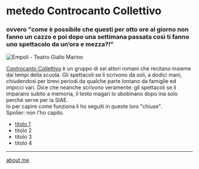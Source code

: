 # metedo Controcanto Collettivo
### ovvero "come è possibile che questi per otto ore al giorno non fanno un cazzo e poi dopo una settimana passata così ti fanno uno spettacolo da un’ora e mezza?!"

![]( https://live.staticflickr.com/65535/51783179006_b48dbd8895.jpg "Empoli - Teatro Giallo Marino")  

[Controcanto Collettivo](https://www.controcantocollettivo.it) è un gruppo di sei attori romani che recitano insieme dai tempi della scuola. Gli spettacoli se li scrivono da soli, a dodici mani, chiudendosi per brevi periodi da qualche parte lontano da famiglie ed impicci vari. Dice che neanche scrivono veramente: gli spettacoli se li imparano subito a memoria, il testo magari lo sbobinano dopo ma solo perchè serve per la SIAE.  
Io per capire come funziona li ho seguiti in queste loro "chiuse".  
Spolier: non l'ho capito.  

- [titolo 1](https://cacioman.github.io/controcanto001.html)
- titolo 2  
- titolo 3  
- titolo 4  

---  
[about me](https://about.me/cacioman)

